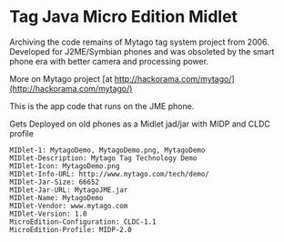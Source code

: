 Tag Java Micro Edition Midlet
============================

Archiving the code remains of Mytago tag system project from 2006. Developed for J2ME/Symbian phones and was obsoleted by the smart phone era with better camera and processing power.

More on Mytago project [at http://hackorama.com/mytago/](http://hackorama.com/mytago/)

This is the app code that runs on the JME phone.

Gets Deployed on old phones as a Midlet jad/jar with MIDP and CLDC profile

    MIDlet-1: MytagoDemo, MytagoDemo.png, MytagoDemo
    MIDlet-Description: Mytago Tag Technology Demo
    MIDlet-Icon: MytagoDemo.png
    MIDlet-Info-URL: http://www.mytago.com/tech/demo/
    MIDlet-Jar-Size: 66652
    MIDlet-Jar-URL: MytagoJME.jar
    MIDlet-Name: MytagoDemo
    MIDlet-Vendor: www.mytago.com
    MIDlet-Version: 1.0
    MicroEdition-Configuration: CLDC-1.1
    MicroEdition-Profile: MIDP-2.0

